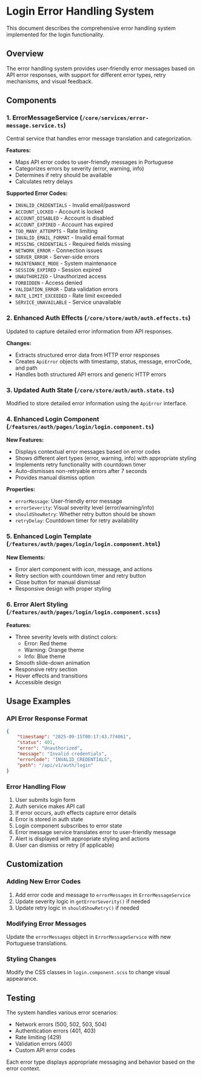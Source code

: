 # Login Error Handling System

This document describes the comprehensive error handling system implemented for the login functionality.

## Overview

The error handling system provides user-friendly error messages based on API error responses, with support for different error types, retry mechanisms, and visual feedback.

## Components

### 1. ErrorMessageService (`/core/services/error-message.service.ts`)

Central service that handles error message translation and categorization.

**Features:**
- Maps API error codes to user-friendly messages in Portuguese
- Categorizes errors by severity (error, warning, info)
- Determines if retry should be available
- Calculates retry delays

**Supported Error Codes:**
- `INVALID_CREDENTIALS` - Invalid email/password
- `ACCOUNT_LOCKED` - Account is locked
- `ACCOUNT_DISABLED` - Account is disabled
- `ACCOUNT_EXPIRED` - Account has expired
- `TOO_MANY_ATTEMPTS` - Rate limiting
- `INVALID_EMAIL_FORMAT` - Invalid email format
- `MISSING_CREDENTIALS` - Required fields missing
- `NETWORK_ERROR` - Connection issues
- `SERVER_ERROR` - Server-side errors
- `MAINTENANCE_MODE` - System maintenance
- `SESSION_EXPIRED` - Session expired
- `UNAUTHORIZED` - Unauthorized access
- `FORBIDDEN` - Access denied
- `VALIDATION_ERROR` - Data validation errors
- `RATE_LIMIT_EXCEEDED` - Rate limit exceeded
- `SERVICE_UNAVAILABLE` - Service unavailable

### 2. Enhanced Auth Effects (`/core/store/auth/auth.effects.ts`)

Updated to capture detailed error information from API responses.

**Changes:**
- Extracts structured error data from HTTP error responses
- Creates `ApiError` objects with timestamp, status, message, errorCode, and path
- Handles both structured API errors and generic HTTP errors

### 3. Updated Auth State (`/core/store/auth/auth.state.ts`)

Modified to store detailed error information using the `ApiError` interface.

### 4. Enhanced Login Component (`/features/auth/pages/login/login.component.ts`)

**New Features:**
- Displays contextual error messages based on error codes
- Shows different alert types (error, warning, info) with appropriate styling
- Implements retry functionality with countdown timer
- Auto-dismisses non-retryable errors after 7 seconds
- Provides manual dismiss option

**Properties:**
- `errorMessage`: User-friendly error message
- `errorSeverity`: Visual severity level (error/warning/info)
- `shouldShowRetry`: Whether retry button should be shown
- `retryDelay`: Countdown timer for retry availability

### 5. Enhanced Login Template (`/features/auth/pages/login/login.component.html`)

**New Elements:**
- Error alert component with icon, message, and actions
- Retry section with countdown timer and retry button
- Close button for manual dismissal
- Responsive design with proper styling

### 6. Error Alert Styling (`/features/auth/pages/login/login.component.scss`)

**Features:**
- Three severity levels with distinct colors:
  - Error: Red theme
  - Warning: Orange theme  
  - Info: Blue theme
- Smooth slide-down animation
- Responsive retry section
- Hover effects and transitions
- Accessible design

## Usage Examples

### API Error Response Format
```json
{
    "timestamp": "2025-09-15T00:17:43.774061",
    "status": 401,
    "error": "Unauthorized",
    "message": "Invalid credentials",
    "errorCode": "INVALID_CREDENTIALS",
    "path": "/api/v1/auth/login"
}
```

### Error Handling Flow
1. User submits login form
2. Auth service makes API call
3. If error occurs, auth effects capture error details
4. Error is stored in auth state
5. Login component subscribes to error state
6. Error message service translates error to user-friendly message
7. Alert is displayed with appropriate styling and actions
8. User can dismiss or retry (if applicable)

## Customization

### Adding New Error Codes
1. Add error code and message to `errorMessages` in `ErrorMessageService`
2. Update severity logic in `getErrorSeverity()` if needed
3. Update retry logic in `shouldShowRetry()` if needed

### Modifying Error Messages
Update the `errorMessages` object in `ErrorMessageService` with new Portuguese translations.

### Styling Changes
Modify the CSS classes in `login.component.scss` to change visual appearance.

## Testing

The system handles various error scenarios:
- Network errors (500, 502, 503, 504)
- Authentication errors (401, 403)
- Rate limiting (429)
- Validation errors (400)
- Custom API error codes

Each error type displays appropriate messaging and behavior based on the error context.
